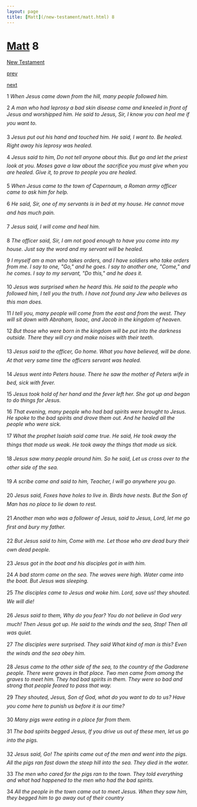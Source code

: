 ```yaml
---
layout: page
title: [Matt](/new-testament/matt.html) 8
---
```


# [Matt](/new-testament/matt.html) 8

[New Testament](/new-testament.html)


[prev](/new-testament/matt/matt-7.html)


[next](/new-testament/matt/matt-9.html)

1 _When Jesus came down from the hill, many people followed him._

2 _A man who had leprosy a bad skin disease came and kneeled in front of Jesus and worshipped him. He said to Jesus, Sir, I know you can heal me if you want to._

3 _Jesus put out his hand and touched him. He said, I want to. Be healed. Right away his leprosy was healed._

4 _Jesus said to him, Do not tell anyone about this. But go and let the priest look at you.  Moses gave a law about the sacrifice you must give when you are healed. Give it, to prove to people you are healed._

5 _When Jesus came to the town of Capernaum, a Roman army officer came to ask him for help._

6 _He said, Sir, one of my servants is in bed at my house. He cannot move and has much pain._

7 _Jesus said, I will come and heal him._

8 _The officer said, Sir, I am not good enough to have you come into my house. Just say the word and my servant will be healed._

9 _I myself am a man who takes orders, and I have soldiers who take orders from me. I say to one, "Go," and he goes. I say to another one, "Come," and he comes. I say to my servant, "Do this," and he does it._

10 _Jesus was surprised when he heard this. He said to the people who followed him, I tell you the truth. I have not found any Jew who believes as this man does._

11 _I tell you, many people will come from the east and from the west. They will sit down with Abraham, Isaac, and Jacob in the kingdom of heaven._

12 _But those who were born in the kingdom will be put into the darkness outside. There they will cry and make noises with their teeth._

13 _Jesus said to the officer, Go home. What you have believed, will be done. At that very same time the officers servant was healed._

14 _Jesus went into Peters house. There he saw the mother of Peters wife in bed, sick with fever._

15 _Jesus took hold of her hand and the fever left her. She got up and began to do things for Jesus._

16 _That evening, many people who had bad spirits were brought to Jesus. He spoke to the bad spirits and drove them out. And he healed all the people who were sick._

17 _What the prophet Isaiah said came true. He said, He took away the things that made us weak. He took away the things that made us sick._

18 _Jesus saw many people around him. So he said, Let us cross over to the other side of the sea._

19 _A scribe came and said to him, Teacher, I will go anywhere you go._

20 _Jesus said, Foxes have holes to live in. Birds have nests. But the Son of Man has no place to lie down to rest._

21 _Another man who was a follower of Jesus, said to Jesus, Lord, let me go first and bury my father._

22 _But Jesus said to him, Come with me. Let those who are dead bury their own dead people._

23 _Jesus got in the boat and his disciples got in with him._

24 _A bad storm came on the sea. The waves were high. Water came into the boat. But Jesus was sleeping._

25 _The disciples came to Jesus and woke him. Lord, save us! they shouted. We will die!_

26 _Jesus said to them, Why do you fear? You do not believe in God very much! Then Jesus got up. He said to the winds and the sea, Stop! Then all was quiet._

27 _The disciples were surprised. They said What kind of man is this? Even the winds and the sea obey him._

28 _Jesus came to the other side of the sea, to the country of the Gadarene people. There were graves in that place. Two men came from among the graves to meet him. They had bad spirits in them. They were so bad and strong that people feared to pass that way._

29 _They shouted, Jesus, Son of God, what do you want to do to us? Have you come here to punish us before it is our time?_

30 _Many pigs were eating in a place far from them._

31 _The bad spirits begged Jesus, If you drive us out of these men, let us go into the pigs._

32 _Jesus said, Go! The spirits came out of the men and went into the pigs. All the pigs ran fast down the steep hill into the sea. They died in the water._

33 _The men who cared for the pigs ran to the town. They told everything and what had happened to the men who had the bad spirits._

34 _All the people in the town came out to meet Jesus. When they saw him, they begged him to go away out of their country_

